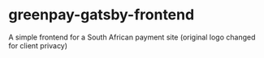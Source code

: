 # greenpay-gatsby-frontend

A simple frontend for a South African payment site (original logo changed for client privacy)
